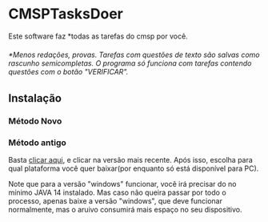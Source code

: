 # CMSPTasksDoer

Este software faz *todas as tarefas do cmsp por você.

###### *Menos redações, provas. Tarefas com questões de texto são salvas como rascunho semicompletas. O programa só funciona com tarefas contendo questões com o botão "VERIFICAR".

## Instalação

### Método Novo

<!-- BEGIN LATEST DOWNLOAD BUTTON -->
<!-- END LATEST DOWNLOAD BUTTON -->

### Método antigo

Basta [clicar aqui](https://github.com/Vitor1-1Santana/CMSPTasksDoer/releases), e clicar na versão mais recente.
Após isso, escolha para qual plataforma você quer baixar(por enquanto só está disponível para PC).

Note que para a versão "windows" funcionar, você irá precisar do no mínimo JAVA 14 instalado.
Mas caso não queira passar por todo o processo, apenas baixe a versão "windows", que deve
funcionar normalmente, mas o aruivo consumirá mais espaço no seu dispositivo.
